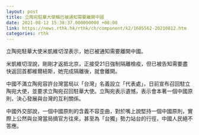 ```yaml
---
layout: post
title: 立陶宛駐華大使稱已被通知需要離開中國
date: 2021-08-12 15:38:37.000000000 +08:00
link: https://news.rthk.hk/rthk/ch/component/k2/1605562-20210812.htm
categories: rthk
---
```


立陶宛駐華大使米凱維切涅表示，她已被通知需要離開中國。

米凱維切涅說，剛剛才返抵北京，正接受21日強制隔離檢疫，但已被告知需要盡快返回首都維爾紐斯，她完成隔離後，就會離開。

中國不滿立陶宛容許台灣當局以「台灣」名義設立「代表處」，日前宣布召回駐立陶宛大使，並要求立陶宛召回駐華大使。立陶宛表示遺憾，表示會本著一個中國原則，決心發展與台灣的互利關係。

中國外交部說，一個中國原則的含義不容歪曲，對於嘴上說堅持一個中國原則，實際上公然與台灣當局搞官方往來，甚至為「台獨」勢力站台的行徑，中國人民絕不答應。
